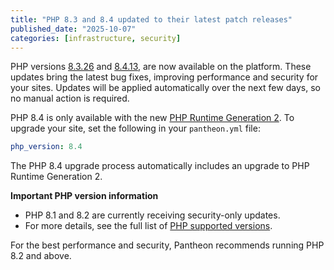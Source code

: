 ```yaml
---
title: "PHP 8.3 and 8.4 updated to their latest patch releases"
published_date: "2025-10-07"
categories: [infrastructure, security]
---
```

PHP versions [8.3.26](https://www.php.net/ChangeLog-8.php#8.3.26) and [8.4.13](https://www.php.net/ChangeLog-8.php#8.4.13), are now available on the platform. These updates bring the latest bug fixes, improving performance and security for your sites. Updates will be applied automatically over the next few days, so no manual action is required.

PHP 8.4 is only available with the new [PHP Runtime Generation 2](/php-runtime-generation-2). To upgrade your site, set the following in your `pantheon.yml` file:

   ```yaml:title=pantheon.yml
   php_version: 8.4 
   ```

The PHP 8.4 upgrade process automatically includes an upgrade to PHP Runtime Generation 2.

**Important PHP version information**

* PHP 8.1 and 8.2 are currently receiving security-only updates.
* For more details, see the full list of [PHP supported versions](https://www.php.net/supported-versions.php).

For the best performance and security, Pantheon recommends running PHP 8.2 and above.
